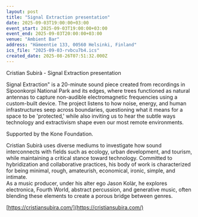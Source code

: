 ```yaml
---
layout: post
title: "Signal Extraction presentation"
date: 2025-09-03T19:00:00+03:00
event_start: 2025-09-03T19:00:00+03:00
event_end: 2025-09-03T20:00:00+03:00
venue: "Ambient Bar"
address: "Hämeentie 133, 00560 Helsinki, Finland"
ics_file: "2025-09-03-rvbcu7b4.ics"
created_date: 2025-08-26T07:51:32.000Z
---
```


Cristian Subirà - Signal Extraction presentation  
  
Signal Extraction" is a 20-minute sound piece created from recordings in Sipoonkorpi National Park and its edges, where trees functioned as natural antennas to capture non-audible electromagnetic frequencies using a custom-built device. The project listens to how noise, energy, and human infrastructures seep across boundaries, questioning what it means for a space to be 'protected,' while also inviting us to hear the subtle ways technology and extractivism shape even our most remote environments.  
  
Supported by the Kone Foundation.  
  
Cristian Subirà uses diverse mediums to investigate how sound interconnects with fields such as ecology, urban development, and tourism, while maintaining a critical stance toward technology. Committed to hybridization and collaborative practices, his body of work is characterized for being minimal, rough, amateurish, economical, ironic, simple, and intimate.  
As a music producer, under his alter ego Jason Kolàr, he explores electronica, Fourth World, abstract percussion, and generative music, often blending these elements to create a porous bridge between genres.  
  
[https://cristiansubira.com/](https://cristiansubira.com/)
